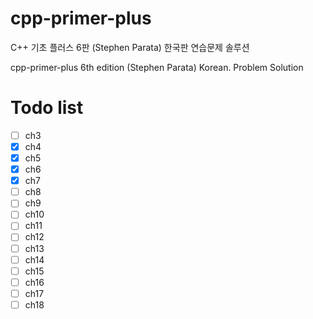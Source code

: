 # cpp-primer-plus
C++ 기초 플러스 6판 (Stephen Parata) 한국판 연습문제 솔루션

cpp-primer-plus 6th edition (Stephen Parata) Korean. Problem Solution


# Todo list

- [ ] ch3
- [x] ch4
- [x] ch5
- [x] ch6
- [x] ch7
- [ ] ch8
- [ ] ch9
- [ ] ch10
- [ ] ch11
- [ ] ch12
- [ ] ch13
- [ ] ch14
- [ ] ch15
- [ ] ch16
- [ ] ch17
- [ ] ch18
